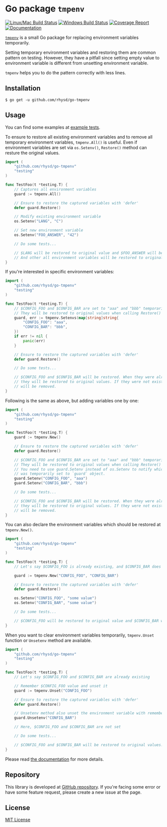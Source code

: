Go package `tmpenv`
===================
[![Linux/Mac Build Status][travisci-badge]][travisci]
[![Windows Build Status][appveyor-badge]][appveyor]
[![Coverage Report][codecov-badge]][codecov]
[![Documentation][doc-badge]][doc]

[`tmpenv`](doc) is a small Go package for replacing environment variables temporarily.

Setting temporary environment variables and restoring them are common pattern on testing.
However, they have a pitfall since setting empty value to environment variable is different from
unsetting environment variable.

`tmpenv` helps you to do the pattern correctly with less lines.

## Installation

```
$ go get -u github.com/rhysd/go-tmpenv
```

## Usage

You can find some examples at [example tests](example_test.go).

To ensure to restore all existing environment variables and to remove all temporary environment variables,
`tmpenv.All()` is useful. Even if environment variables are set via `os.Setenv()`, `Restore()` method
can resture the original values.

```go
import (
	"github.com/rhysd/go-tmpenv"
	"testing"
)

func TestFoo(t *testing.T) {
	// Captures all environment variables
	guard := tmpenv.All()

	// Ensure to restore the captured variables with 'defer'
	defer guard.Restore()

	// Modify existing environment variable
	os.Setenv("LANG", "C")

	// Set new environment variable
	os.Setenv("FOO_ANSWER", "42")

	// Do some tests...

	// $LANG will be restored to original value and $FOO_ANSWER will be removed.
	// And other all environment variables will be restored to original values.
}
```

If you're interested in specific environment variables:

```go
import (
	"github.com/rhysd/go-tmpenv"
	"testing"
)

func TestFoo(t *testing.T) {
	// $CONFIG_FOO and $CONFIG_BAR are set to "aaa" and "bbb" temporarily.
	// They will be restored to original values when calling Restore() method.
	guard, err := tmpenv.Setenvs(map[string]string{
		"CONFIG_FOO": "aaa",
		"CONFIG_BAR": "bbb",
	})
	if err != nil {
		panic(err)
	}

	// Ensure to restore the captured variables with 'defer'
	defer guard.Restore()

	// Do some tests...

	// $CONFIG_FOO and $CONFIG_BAR will be restored. When they were already existing,
	// they will be restored to original values. If they were not existing, they will
	// will be removed.
}
```

Following is the same as above, but adding variables one by one:

```go
import (
	"github.com/rhysd/go-tmpenv"
	"testing"
)

func TestFoo(t *testing.T) {
	guard := tmpenv.New()

	// Ensure to restore the captured variables with 'defer'
	defer guard.Restore()

	// $CONFIG_FOO and $CONFIG_BAR are set to "aaa" and "bbb" temporarily.
	// They will be restored to original values when calling Restore() method.
	// You need to use guard.Setenv instead of os.Setenv to notify which environment variable
	// was temporarily set to `guard` object.
	guard.Setenv("CONFIG_FOO", "aaa")
	guard.Setenv("CONFIG_BAR", "bbb")

	// Do some tests...

	// $CONFIG_FOO and $CONFIG_BAR will be restored. When they were already existing,
	// they will be restored to original values. If they were not existing, they will
	// will be removed.
}
```

You can also declare the environment variables which should be restored at `tmpenv.New()`.

```go
import (
	"github.com/rhysd/go-tmpenv"
	"testing"
)

func TestFoo(t *testing.T) {
	// Let's say $CONFIG_FOO is already existing, and $CONFIG_BAR does not exist

	guard := tmpenv.New("CONFIG_FOO", "CONFIG_BAR")

	// Ensure to restore the captured variables with 'defer'
	defer guard.Restore()

	os.Setenv("CONFIG_FOO", "some value")
	os.Setenv("CONFIG_BAR", "some value")

	// Do some tests...

	// $CONFIG_FOO will be restored to original value and $CONFIG_BAR will be unset.
}
```

When you want to clear environment variables temporarily, `tmpenv.Unset` function or `Unsetenv` method
are available.

```go
import (
	"github.com/rhysd/go-tmpenv"
	"testing"
)

func TestFoo(t *testing.T) {
	// Let's say $CONFIG_FOO and $CONFIG_BAR are already existing

	// Remember $CONFIG_FOO value and unset it
	guard := tmpenv.Unset("CONFIG_FOO")

	// Ensure to restore the captured variables with 'defer'
	defer guard.Restore()

	// Unsetenv method also unset the environment variable with remembering the original value
	guard.Unsetenv("CONFIG_BAR")

	// Here, $CONFIG_FOO and $CONFIG_BAR are not set

	// Do some tests...

	// $CONFIG_FOO and $CONFIG_BAR will be restored to original values.
}
```

Please read [the documentation][doc] for more details.

## Repository

This library is developed at [GitHub repository](https://github.com/rhysd/go-tmpenv). If you're facing
some error or have some feature request, please create a new issue at the page.

## License

[MIT License](LICENSE.txt)


[doc-badge]: https://godoc.org/github.com/rhysd/go-tmpenv?status.svg
[doc]: http://godoc.org/github.com/rhysd/go-tmpenv
[travisci-badge]: https://travis-ci.org/rhysd/go-tmpenv.svg?branch=master
[travisci]: https://travis-ci.org/rhysd/go-tmpenv
[appveyor-badge]: https://ci.appveyor.com/api/projects/status/5pbcku1buw8gnqu9/branch/master?svg=true
[appveyor]: https://ci.appveyor.com/project/rhysd/go-tmpenv
[codecov-badge]: https://codecov.io/gh/rhysd/go-tmpenv/branch/master/graph/badge.svg
[codecov]: https://codecov.io/gh/rhysd/go-tmpenv

